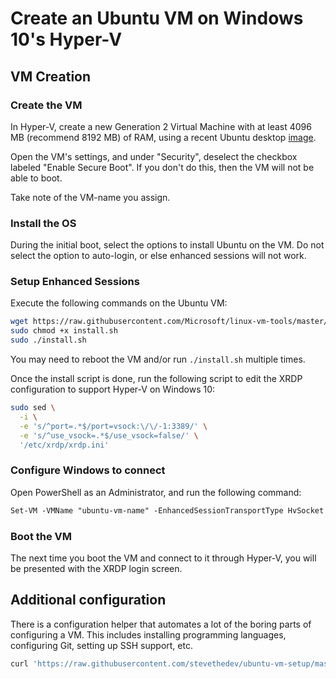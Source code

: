 # Create an Ubuntu VM on Windows 10's Hyper-V

## VM Creation

### Create the VM

In Hyper-V, create a new Generation 2 Virtual Machine with at least 4096 MB
(recommend 8192 MB) of RAM, using a recent Ubuntu desktop
[image](https://ubuntu.com/download/desktop).

Open the VM's settings, and under "Security", deselect the checkbox labeled
"Enable Secure Boot". If you don't do this, then the VM will not be able
to boot.

Take note of the VM-name you assign.

### Install the OS

During the initial boot, select the options to install Ubuntu on the VM.
Do not select the option to auto-login, or else enhanced sessions will
not work.

### Setup Enhanced Sessions

Execute the following commands on the Ubuntu VM:

```bash
wget https://raw.githubusercontent.com/Microsoft/linux-vm-tools/master/ubuntu/18.04/install.sh
sudo chmod +x install.sh
sudo ./install.sh
```

You may need to reboot the VM and/or run `./install.sh` multiple times.

Once the install script is done, run the following script to edit the
XRDP configuration to support Hyper-V on Windows 10:

```bash
sudo sed \
  -i \
  -e 's/^port=.*$/port=vsock:\/\/-1:3389/' \
  -e 's/^use_vsock=.*$/use_vsock=false/' \
  '/etc/xrdp/xrdp.ini'
```

### Configure Windows to connect

Open PowerShell as an Administrator, and run the following command:

```ps
Set-VM -VMName "ubuntu-vm-name" -EnhancedSessionTransportType HvSocket
```

### Boot the VM

The next time you boot the VM and connect to it through Hyper-V, you will
be presented with the XRDP login screen.

## Additional configuration

There is a configuration helper that automates a lot of the boring parts
of configuring a VM. This includes installing programming languages,
configuring Git, setting up SSH support, etc.

```bash
curl 'https://raw.githubusercontent.com/stevethedev/ubuntu-vm-setup/master/setup-vm.sh' -o- | bash
```
